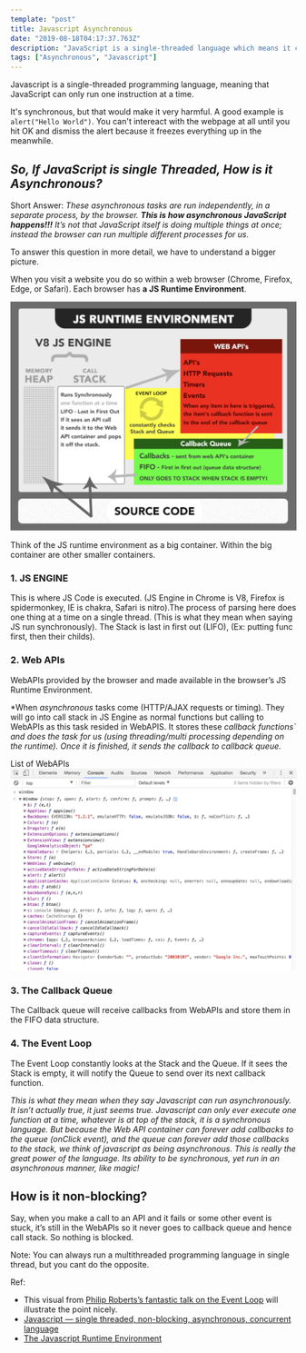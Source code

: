 ```yaml
---
template: "post"
title: Javascript Asynchronous
date: "2019-08-18T04:17:37.763Z"
description: "JavaScript is a single-threaded language which means it can only handle one task or piece of code at a time, but how is it asynchronous?"
tags: ["Asynchronous", "Javascript"]
---
```



Javascript is a single-threaded programming language, meaning that JavaScript can only run one instruction at a time. 

It's synchronous, but that would make it very harmful. A good example is `alert("Hello World")`. You can't intereact with the webpage at all until you hit OK and dismiss the alert because it freezes everything up in the meanwhile.


## _*So, If JavaScript is single Threaded, How is it Asynchronous?*_

Short Answer: _These asynchronous tasks are run independently, in a separate process, by the browser. **This is how asynchronous JavaScript happens!!!** It’s not that JavaScript itself is doing multiple things at once; instead *the browser can run multiple different processes* for us._

To answer this question in more detail, we have to understand a bigger picture.

When you visit a website you do so within a web browser (Chrome, Firefox, Edge, or Safari). Each browser has **a JS Runtime Environment**. 

![JS Runtime Environment](_js_runtime_env.png)

Think of the JS runtime environment as a big container. Within the big container are other smaller containers. 

### 1. **JS ENGINE** 
This is where JS Code is executed. (JS Engine in Chrome is V8, Firefox is spidermonkey, IE is chakra, Safari is nitro).The process of parsing here does one thing at a time on a single thread. (This is what they mean when saying JS run synchronously). The Stack is last in first out (LIFO), (Ex: putting func first, then their childs).
  
### 2. **Web APIs** 
WebAPIs provided by the browser and made available in the browser’s JS Runtime Environment.

*When _asynchronous_ tasks come (HTTP/AJAX requests or timing). They will go into call stack in JS Engine as normal functions but calling to WebAPIs as this task resided in WebAPIS. It stores these *callback functions` and does the task for us (using threading/multi processing depending on the runtime). Once it is finished, it sends the callback to callback queue.*

List of WebAPIs
![WebAPIs](_window.jpg)

### 3. **The Callback Queue** 
The Callback queue will receive callbacks from WebAPIs and store them in the FIFO data structure. 

### 4. **The Event Loop** 
The Event Loop constantly looks at the Stack and the Queue. If it sees the Stack is empty, it will notify the Queue to send over its next callback function.

*This is what they mean when they say Javascript can run asynchronously. It isn’t actually true, it just seems true. Javascript can only ever execute one function at a time, whatever is at top of the stack, it is a synchronous language. But because the Web API container can forever add callbacks to the queue (onClick event), and the queue can forever add those callbacks to the stack, we think of javascript as being asynchronous. This is really the great power of the language. Its ability to be synchronous, yet run in an asynchronous manner, like magic!*


## How is it non-blocking?
Say, when you make a call to an API and it fails or some other event is stuck, it’s still in the WebAPIs so it never goes to callback queue and hence call stack. So nothing is blocked.


Note: You can always run a multithreaded programming language in single thread, but you cant do the opposite.

Ref: 
- This visual from [Philip Roberts’s fantastic talk on the Event Loop](http://latentflip.com/loupe/) will illustrate the point nicely.
- [Javascript — single threaded, non-blocking, asynchronous, concurrent language](https://medium.com/@theflyingmantis/javascript-single-threaded-non-blocking-asynchronous-concurrent-language-ffae97c57bef)
- [The Javascript Runtime Environment](https://medium.com/@olinations/the-javascript-runtime-environment-d58fa2e60dd0)